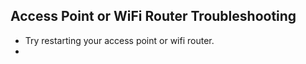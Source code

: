##  Access Point or WiFi Router Troubleshooting
- Try restarting your access point or wifi router.
-  
